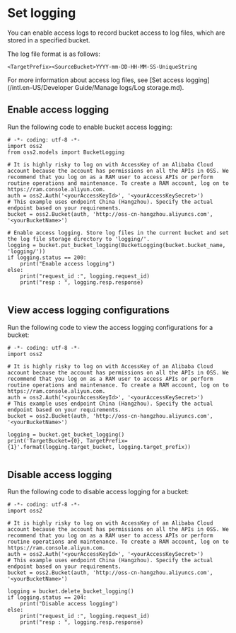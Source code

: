 # Set logging

You can enable access logs to record bucket access to log files, which are stored in a specified bucket.

The log file format is as follows:

`<TargetPrefix><SourceBucket>YYYY-mm-DD-HH-MM-SS-UniqueString`

For more information about access log files, see [Set access logging](/intl.en-US/Developer Guide/Manage logs/Log storage.md).

## Enable access logging

Run the following code to enable bucket access logging:

```
# -*- coding: utf-8 -*-
import oss2
from oss2.models import BucketLogging

# It is highly risky to log on with AccessKey of an Alibaba Cloud account because the account has permissions on all the APIs in OSS. We recommend that you log on as a RAM user to access APIs or perform routine operations and maintenance. To create a RAM account, log on to https://ram.console.aliyun.com.
auth = oss2.Auth('<yourAccessKeyId>', '<yourAccessKeySecret>')
# This example uses endpoint China (Hangzhou). Specify the actual endpoint based on your requirements.
bucket = oss2.Bucket(auth, 'http://oss-cn-hangzhou.aliyuncs.com', '<yourBucketName>')

# Enable access logging. Store log files in the current bucket and set the log file storage directory to 'logging/'.
logging = bucket.put_bucket_logging(BucketLogging(bucket.bucket_name, 'logging/'))
if logging.status == 200:
    print("Enable access logging")
else:
    print("request_id :", logging.request_id)
    print("resp : ", logging.resp.response)
            
```

## View access logging configurations

Run the following code to view the access logging configurations for a bucket:

```
# -*- coding: utf-8 -*-
import oss2

# It is highly risky to log on with AccessKey of an Alibaba Cloud account because the account has permissions on all the APIs in OSS. We recommend that you log on as a RAM user to access APIs or perform routine operations and maintenance. To create a RAM account, log on to https://ram.console.aliyun.com.
auth = oss2.Auth('<yourAccessKeyId>', '<yourAccessKeySecret>')
# This example uses endpoint China (Hangzhou). Specify the actual endpoint based on your requirements.
bucket = oss2.Bucket(auth, 'http://oss-cn-hangzhou.aliyuncs.com', '<yourBucketName>')

logging = bucket.get_bucket_logging()
print('TargetBucket={0}, TargetPrefix={1}'.format(logging.target_bucket, logging.target_prefix))
            
```

## Disable access logging

Run the following code to disable access logging for a bucket:

```
# -*- coding: utf-8 -*-
import oss2

# It is highly risky to log on with AccessKey of an Alibaba Cloud account because the account has permissions on all the APIs in OSS. We recommend that you log on as a RAM user to access APIs or perform routine operations and maintenance. To create a RAM account, log on to https://ram.console.aliyun.com.
auth = oss2.Auth('<yourAccessKeyId>', '<yourAccessKeySecret>')
# This example uses endpoint China (Hangzhou). Specify the actual endpoint based on your requirements.
bucket = oss2.Bucket(auth, 'http://oss-cn-hangzhou.aliyuncs.com', '<yourBucketName>')

logging = bucket.delete_bucket_logging()
if logging.status == 204:
    print("Disable access logging")
else:
    print("request_id :", logging.request_id)
    print("resp : ", logging.resp.response)
            
```


